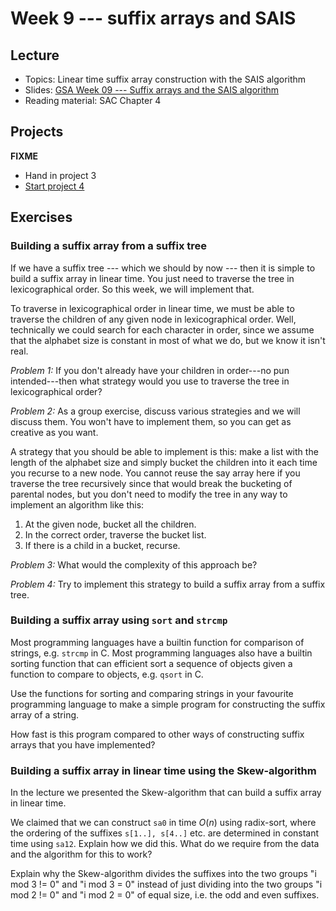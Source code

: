 # Week 9 --- suffix arrays and SAIS

## Lecture

-   Topics: Linear time suffix array construction with the SAIS
    algorithm
-   Slides: [GSA Week 09 --- Suffix arrays and the SAIS
    algorithm](../slides/GSA%20Week%2009%20--%20SA-IS%20algorithm.pdf)
-   Reading material: SAC Chapter 4

## Projects

**FIXME**

-   Hand in project 3
-   [Start project
    4](https://www.dropbox.com/s/k6skgrwlhs8mrz4/Project%204-%20BWT-based%20matching%20%28FM-index%29.pdf?dl=0)

## Exercises

### Building a suffix array from a suffix tree

If we have a suffix tree --- which we should by now --- then it is
simple to build a suffix array in linear time. You just need to traverse
the tree in lexicographical order. So this week, we will implement that.

To traverse in lexicographical order in linear time, we must be able to
traverse the children of any given node in lexicographical order. Well,
technically we could search for each character in order, since we assume
that the alphabet size is constant in most of what we do, but we know it
isn't real.

*Problem 1:* If you don't already have your children in order---no pun
intended---then what strategy would you use to traverse the tree in
lexicographical order?

*Problem 2:* As a group exercise, discuss various strategies and we will
discuss them. You won't have to implement them, so you can get as
creative as you want.

A strategy that you should be able to implement is this: make a list
with the length of the alphabet size and simply bucket the children into
it each time you recurse to a new node. You cannot reuse the say array
here if you traverse the tree recursively since that would break the
bucketing of parental nodes, but you don't need to modify the tree in
any way to implement an algorithm like this:

1.  At the given node, bucket all the children.
2.  In the correct order, traverse the bucket list.
3.  If there is a child in a bucket, recurse.

*Problem 3:* What would the complexity of this approach be?

*Problem 4:* Try to implement this strategy to build a suffix array from
a suffix tree.

### Building a suffix array using `sort` and `strcmp`

Most programming languages have a builtin function for comparison of
strings, e.g. `strcmp` in C. Most programming languages also have a
builtin sorting function that can efficient sort a sequence of objects
given a function to compare to objects, e.g. `qsort` in C.

Use the functions for sorting and comparing strings in your favourite
programming language to make a simple program for constructing the
suffix array of a string.

How fast is this program compared to other ways of constructing suffix
arrays that you have implemented?

### Building a suffix array in linear time using the Skew-algorithm

In the lecture we presented the Skew-algorithm that can build a suffix
array in linear time.

We claimed that we can construct `sa0` in time $O(n)$ using radix-sort,
where the ordering of the suffixes `s[1..], s[4..]` etc. are determined
in constant time using `sa12`. Explain how we did this. What do we
require from the data and the algorithm for this to work?

Explain why the Skew-algorithm divides the suffixes into the two groups
"i mod 3 != 0" and "i mod 3 = 0" instead of just dividing into the two
groups "i mod 2 != 0" and "i mod 2 = 0" of equal size, i.e. the odd and
even suffixes.
